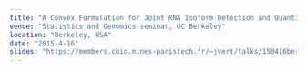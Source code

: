 ```yaml
---
title: "A Convex Formulation for Joint RNA Isoform Detection and Quantification from Multiple RNA-Seq Samples"
venue: "Statistics and Genomics seminar, UC Berkeley"
location: "Berkeley, USA"
date: "2015-4-16"
slides: "https://members.cbio.mines-paristech.fr/~jvert/talks/150416berkeley/berkeley.pdf"
---
```

